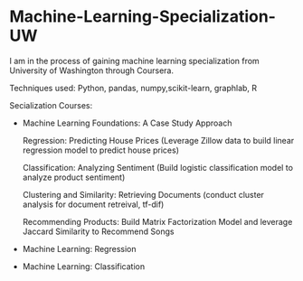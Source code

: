 # Machine-Learning-Specialization-UW
I am in the process of gaining machine learning specialization from University of Washington through Coursera. 

Techniques used: Python, pandas, numpy,scikit-learn, graphlab, R 

Secialization Courses:
- Machine Learning Foundations: A Case Study Approach

    Regression: Predicting House Prices (Leverage Zillow data to build linear regression model to predict house prices)

    Classification: Analyzing Sentiment (Build logistic classification model to analyze product sentiment)
    
    Clustering and Similarity: Retrieving Documents (conduct cluster analysis for document retreival, tf-dif)
    
    Recommending Products: Build Matrix Factorization Model and leverage Jaccard Similarity to Recommend Songs 
- Machine Learning: Regression
- Machine Learning: Classification
